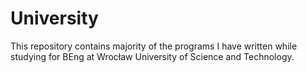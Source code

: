 # University
This repository contains majority of the programs I have written while studying for BEng at Wrocław University of Science and Technology.